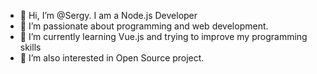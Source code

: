 - 👋 Hi, I’m @Sergy. I am a Node.js Developer
- 👀 I’m passionate about programming and web development. 
- 🌱 I’m currently learning Vue.js and trying to improve my programming skills 
- 💞️ I’m also interested in Open Source project.

<!---
Sergyoubi/Sergyoubi is a ✨ special ✨ repository because its `README.md` (this file) appears on your GitHub profile.
You can click the Preview link to take a look at your changes.
--->
